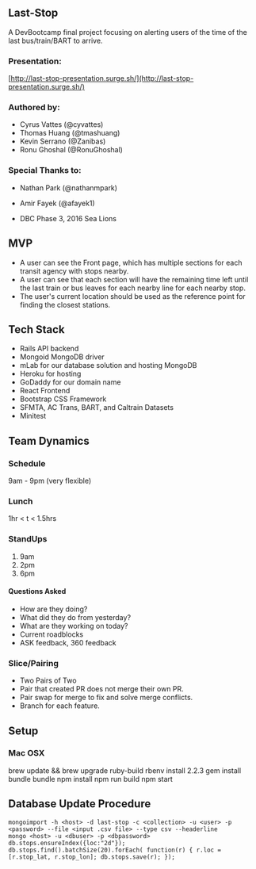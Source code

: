 ## Last-Stop
A DevBootcamp final project focusing on alerting users of the time of the last bus/train/BART to arrive.

### Presentation:
[http://last-stop-presentation.surge.sh/](http://last-stop-presentation.surge.sh/)

### Authored by:
- Cyrus Vattes (@cyvattes)
- Thomas Huang (@tmashuang)
- Kevin Serrano (@Zanibas)
- Ronu Ghoshal (@RonuGhoshal)

### Special Thanks to:
- Nathan Park (@nathanmpark)
- Amir Fayek (@afayek1)

- DBC Phase 3, 2016 Sea Lions

## MVP

- A user can see the Front page, which has multiple sections for each transit agency with stops nearby.
- A user can see that each section will have the remaining time left until the last train or bus leaves for each nearby line for each nearby stop.
- The user's current location should be used as the reference point for finding the closest stations.


## Tech Stack
- Rails API backend
- Mongoid MongoDB driver
- mLab for our database solution and hosting MongoDB
- Heroku for hosting
- GoDaddy for our domain name
- React Frontend
- Bootstrap CSS Framework
- SFMTA, AC Trans, BART, and Caltrain Datasets
- Minitest

## Team Dynamics

### Schedule
9am - 9pm (very flexible)

### Lunch
1hr < t < 1.5hrs

### StandUps
1. 9am
2. 2pm
3. 6pm

#### Questions Asked
  * How are they doing?
  * What did they do from yesterday?
  * What are they working on today?
  * Current roadblocks
  * ASK feedback, 360 feedback

### Slice/Pairing
- Two Pairs of Two
- Pair that created PR does not merge their own PR.
- Pair swap for merge to fix and solve merge conflicts.
- Branch for each feature.

## Setup

### Mac OSX
brew update && brew upgrade ruby-build
rbenv install 2.2.3
gem install bundle
bundle
npm install
npm run build
npm start


## Database Update Procedure
    mongoimport -h <host> -d last-stop -c <collection> -u <user> -p <password> --file <input .csv file> --type csv --headerline
    mongo <host> -u <dbuser> -p <dbpassword>
    db.stops.ensureIndex({loc:"2d"});
    db.stops.find().batchSize(20).forEach( function(r) { r.loc = [r.stop_lat, r.stop_lon]; db.stops.save(r); });

